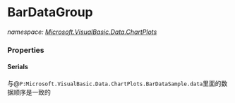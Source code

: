 ﻿# BarDataGroup
_namespace: [Microsoft.VisualBasic.Data.ChartPlots](./index.md)_






### Properties

#### Serials
与@``P:Microsoft.VisualBasic.Data.ChartPlots.BarDataSample.data``里面的数据顺序是一致的
